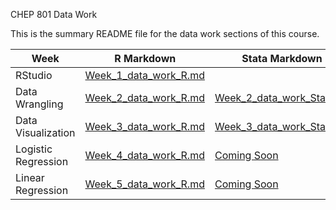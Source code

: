 CHEP 801 Data Work

This is the summary README file for the data work sections of this course.


Week          | R Markdown | Stata Markdown
------------- | ----------------- | -------------
RStudio       | [Week_1_data_work_R.md](https://github.com/walkabilly/chep801_usask/blob/main/Data%20Work/Week1_data_work.md)      | 
Data Wrangling  | [Week_2_data_work_R.md](https://github.com/walkabilly/chep801_usask/blob/main/Data%20Work/Week2_data_work_R.md)   | [Week_2_data_work_Stata.do](https://github.com/walkabilly/chep801_usask/blob/main/Data%20Work/Week2_data_work_Stata.do)
Data Visualization  | [Week_3_data_work_R.md](https://github.com/walkabilly/chep801_usask/blob/main/Data%20Work/Week3_data_work_R.md)   | [Week_3_data_work_Stata.do](https://github.com/walkabilly/chep801_usask/blob/main/Data%20Work/Week3_data_work_Stata.do)
Logistic Regression  | [Week_4_data_work_R.md](https://github.com/walkabilly/chep801_usask/blob/main/Data%20Work/Week4_data_work_R.md)   | [Coming Soon]()
Linear Regression  | [Week_5_data_work_R.md](https://github.com/walkabilly/chep801_usask/blob/main/Data%20Work/Week5_data_work_R.md)   | [Coming Soon]()
